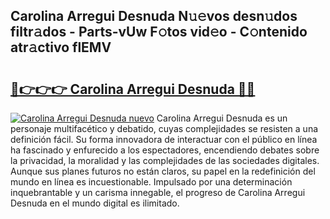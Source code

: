 ## Carolina Arregui Desnuda N𝚞𝚎vos desn𝚞dos filtr𝚊dos - Parts-vUw F𝚘tos vid𝚎o - C𝚘ntenido atr𝚊ctivo flEMV

# <h2><a href="http://mbb92j.tromn.icu/?c=Carolina+Arregui+Desnuda">🔗👉👉👉 Carolina Arregui Desnuda 🔗🔗</a></h2>

[![Carolina Arregui Desnuda nuevo](https://i.imgur.com/pEAQMta.gif)](http://mbb92j.tromn.icu/?c=Carolina+Arregui+Desnuda)
Carolina Arregui Desnuda es un personaje multifacético y debatido, cuyas complejidades se resisten a una definición fácil.  Su forma innovadora de interactuar con el público en línea ha fascinado y enfurecido a los espectadores, encendiendo debates sobre la privacidad, la moralidad y las complejidades de las sociedades digitales. Aunque sus planes futuros no están claros, su papel en la redefinición del mundo en línea es incuestionable. Impulsado por una determinación inquebrantable y un carisma innegable, el progreso de Carolina Arregui Desnuda en el mundo digital es ilimitado.
